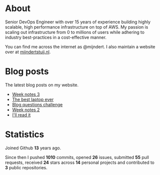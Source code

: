 # About

Senior DevOps Engineer with over 15 years of experience building highly scalable, high performance infrastructure on top of AWS. My passion is scaling out infrastructure from 0 to millions of users while adhering to industry best-practices in a cost-effective manner.

You can find me across the internet as @mijndert. I also maintain a website over at [mijndertstuij.nl](https://mijndertstuij.nl/).

# Blog posts

The latest blog posts on my website.

<!-- BLOGPOSTS:START -->
- [Week notes 3](https://mijndertstuij.nl/posts/week-notes-3/)
- [The best laptop ever](https://mijndertstuij.nl/posts/the-best-laptop-ever/)
- [Blog questions challenge](https://mijndertstuij.nl/posts/blog-questions-challenge/)
- [Week notes 2](https://mijndertstuij.nl/posts/week-notes-2/)
- [I'll read it](https://mijndertstuij.nl/posts/ill-read-it/)
<!-- BLOGPOSTS:END -->

# Statistics

Joined Github **13** years ago.

Since then I pushed **1010** commits, opened **26** issues, submitted **55** pull requests, received **24** stars across **14** personal projects and contributed to **3** public repositories.
